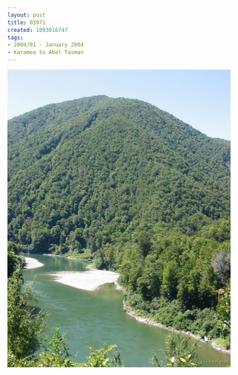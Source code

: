 ```yaml
---
layout: post
title: 03971
created: 1093016747
tags:
- 2004/01 - January 2004
- Karamea to Abel Tasman
---
```


<img src="/image/images/03971-1379.jpg"/>

